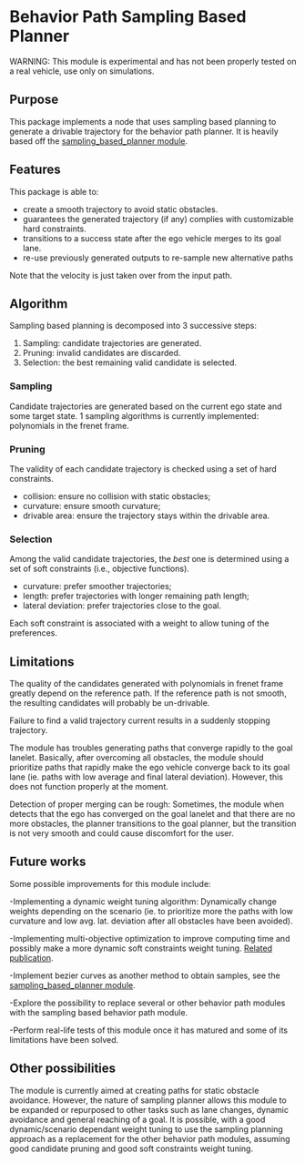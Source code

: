 # Behavior Path Sampling Based Planner

WARNING: This module is experimental and has not been properly tested on a real vehicle, use only on simulations.

## Purpose

This package implements a node that uses sampling based planning to generate a drivable trajectory for the behavior path planner. It is heavily based off the [sampling_based_planner module](https://github.com/autowarefoundation/autoware.universe/tree/main/planning/sampling_based_planner).

## Features

This package is able to:

- create a smooth trajectory to avoid static obstacles.
- guarantees the generated trajectory (if any) complies with customizable hard constraints.
- transitions to a success state after the ego vehicle merges to its goal lane.
- re-use previously generated outputs to re-sample new alternative paths

Note that the velocity is just taken over from the input path.

## Algorithm

Sampling based planning is decomposed into 3 successive steps:

1. Sampling: candidate trajectories are generated.
2. Pruning: invalid candidates are discarded.
3. Selection: the best remaining valid candidate is selected.

### Sampling

Candidate trajectories are generated based on the current ego state and some target state.
1 sampling algorithms is currently implemented: polynomials in the frenet frame.

### Pruning

The validity of each candidate trajectory is checked using a set of hard constraints.

- collision: ensure no collision with static obstacles;
- curvature: ensure smooth curvature;
- drivable area: ensure the trajectory stays within the drivable area.

### Selection

Among the valid candidate trajectories, the _best_ one is determined using a set of soft constraints (i.e., objective functions).

- curvature: prefer smoother trajectories;
- length: prefer trajectories with longer remaining path length;
- lateral deviation: prefer trajectories close to the goal.

Each soft constraint is associated with a weight to allow tuning of the preferences.

## Limitations

The quality of the candidates generated with polynomials in frenet frame greatly depend on the reference path.
If the reference path is not smooth, the resulting candidates will probably be un-drivable.

Failure to find a valid trajectory current results in a suddenly stopping trajectory.

The module has troubles generating paths that converge rapidly to the goal lanelet. Basically, after overcoming all obstacles, the module should prioritize paths that rapidly make the ego vehicle converge back to its goal lane (ie. paths with low average and final lateral deviation). However, this does not function properly at the moment.

Detection of proper merging can be rough: Sometimes, the module when detects that the ego has converged on the goal lanelet and that there are no more obstacles, the planner transitions to the goal planner, but the transition is not very smooth and could cause discomfort for the user.

## Future works

Some possible improvements for this module include:

-Implementing a dynamic weight tuning algorithm: Dynamically change weights depending on the scenario (ie. to prioritize more the paths with low curvature and low avg. lat. deviation after all obstacles have been avoided).

-Implementing multi-objective optimization to improve computing time and possibly make a more dynamic soft constraints weight tuning. [Related publication](https://ieeexplore.ieee.org/abstract/document/10180226).

-Implement bezier curves as another method to obtain samples, see the [sampling_based_planner module](https://github.com/autowarefoundation/autoware.universe/tree/main/planning/sampling_based_planner).

-Explore the possibility to replace several or other behavior path modules with the sampling based behavior path module.

-Perform real-life tests of this module once it has matured and some of its limitations have been solved.

## Other possibilities

The module is currently aimed at creating paths for static obstacle avoidance. However, the nature of sampling planner allows this module to be expanded or repurposed to other tasks such as lane changes, dynamic avoidance and general reaching of a goal. It is possible, with a good dynamic/scenario dependant weight tuning to use the sampling planning approach as a replacement for the other behavior path modules, assuming good candidate pruning and good soft constraints weight tuning.
